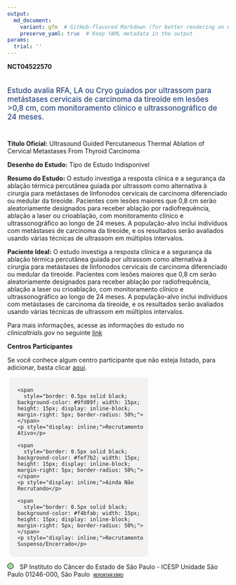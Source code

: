 ```yaml
---
output: 
  md_document:
    variant: gfm  # GitHub-flavored Markdown (for better rendering on GitHub)
    preserve_yaml: true  # Keep YAML metadata in the output
params:
  trial: ''
---
```


**NCT04522570**

<div style="padding: 5px 5px 5px 0px; font-size: 1.20em; font-weight: 500; color: #2E4A7F; text-align: left; margin-bottom: 20px">

Estudo avalia RFA, LA ou Cryo guiados por ultrassom para metástases
cervicais de carcinoma da tireoide em lesões \>0,8 cm, com monitoramento
clínico e ultrassonográfico de 24 meses.

</div>

**Título Oficial:** Ultrasound Guided Percutaneous Thermal Ablation of
Cervical Metastases From Thyroid Carcinoma

**Desenho do Estudo:** Tipo de Estudo Indisponivel

**Resumo do Estudo:** O estudo investiga a resposta clínica e a
segurança da ablação térmica percutânea guiada por ultrassom como
alternativa à cirurgia para metástases de linfonodos cervicais de
carcinoma diferenciado ou medular da tireoide. Pacientes com lesões
maiores que 0,8 cm serão aleatoriamente designados para receber ablação
por radiofrequência, ablação a laser ou crioablação, com monitoramento
clínico e ultrassonográfico ao longo de 24 meses. A população-alvo
inclui indivíduos com metástases de carcinoma da tireoide, e os
resultados serão avaliados usando várias técnicas de ultrassom em
múltiplos intervalos.

**Paciente Ideal:** O estudo investiga a resposta clínica e a segurança
da ablação térmica percutânea guiada por ultrassom como alternativa à
cirurgia para metástases de linfonodos cervicais de carcinoma
diferenciado ou medular da tireoide. Pacientes com lesões maiores que
0,8 cm serão aleatoriamente designados para receber ablação por
radiofrequência, ablação a laser ou crioablação, com monitoramento
clínico e ultrassonográfico ao longo de 24 meses. A população-alvo
inclui indivíduos com metástases de carcinoma da tireoide, e os
resultados serão avaliados usando várias técnicas de ultrassom em
múltiplos intervalos.

Para mais informações, acesse as informações do estudo no
*clinicaltrials.gov* no seguinte
[link](https://clinicaltrials.gov/ct2/show/NCT04522570)

**Centros Participantes**

Se você conhece algum centro participante que não esteja listado, para
adicionar, basta clicar
[aqui](https://flazar.shinyapps.io/formsapp?study_nct_id=NCT04522570&location_id=N%2FA&location_full_name=N%2FA&form_type=Adicionar%20Centro%7D).

<div style="margin-bottom: 8px; margin-left: 5px; padding: 8px; max-width: 300px; background-color: #f3f2f1; border-radius: 8px;">

<div style="margin-left: 10px;">

    <span 
      style="border: 0.5px solid black; background-color: #9fd89f; width: 15px; height: 15px; display: inline-block; margin-right: 5px; border-radius: 50%;"></span>
    <p style="display: inline;">Recrutamento Ativo</p>

</div>

<div style="margin-left: 10px;">

    <span 
      style="border: 0.5px solid black; background-color: #fef7b2; width: 15px; height: 15px; display: inline-block; margin-right: 5px; border-radius: 50%;"></span>
    <p style="display: inline;">Ainda Não Recrutando</p>

</div>

<div style="margin-left: 10px;">

    <span 
      style="border: 0.5px solid black; background-color: #f4bfab; width: 15px; height: 15px; display: inline-block; margin-right: 5px; border-radius: 50%;"></span>
    <p style="display: inline;">Recrutamento Suspenso/Encerrado</p>

</div>

</div>

<span style="border: 0.5px solid black; display: inline-block; width: 12px; height: 12px; border-radius: 50%; margin-right: 10px; padding-bottom: 0px; background-color: #9fd89f;"></span>
SP Instituto do Câncer do Estado de São Paulo - ICESP Unidade São Paulo
01246-000, São Paulo
<span style="color: #2E4A7F; margin-left: 2px; padding: 2px; background-color: #f3f2f1; border-radius: 8px; font-weight: 500; font-size: 0.6em">[REPORTAR
ERRO](https://flazar.shinyapps.io/formsapp?study_nct_id=NCT04522570&location_id=INSTITUTODOCANCERDOESTADODESAOPAULOSAOPAULO01246000BRAZIL&location_full_name=Instituto%20do%20C%C3%A2ncer%20do%20Estado%20de%20S%C3%A3o%20Paulo%20-%20ICESP%20Unidade%20S%C3%A3o%20Paulo%2C%2001246-000%2C%20S%C3%A3o%20Paulo&form_type=Reportar%20Erro)</span>
